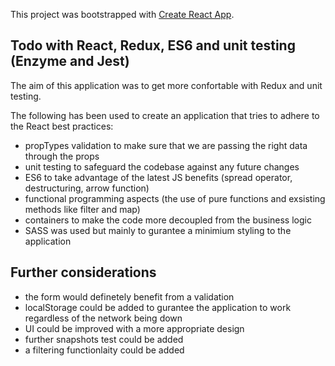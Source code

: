 This project was bootstrapped with [Create React App](https://github.com/facebookincubator/create-react-app).

## Todo with React, Redux, ES6 and unit testing (Enzyme and Jest)

The aim of this application was to get more confortable with Redux and unit testing.

The following has been used to create an application that tries to adhere to the React best practices:

- propTypes validation to make sure that we are passing the right data through the props
- unit testing to safeguard the codebase against any future changes
- ES6 to take advantage of the latest JS benefits (spread operator, destructuring, arrow function)
- functional programming aspects (the use of pure functions and exsisting methods like filter and map)
- containers to make the code more decoupled from the business logic
- SASS was used but mainly to gurantee a minimium styling to the application

## Further considerations

- the form would definetely benefit from a validation
- localStorage could be added to gurantee the application to work regardless of the network being down
- UI could be improved with a more appropriate design
- further snapshots test could be added
- a filtering functionlaity could be added
